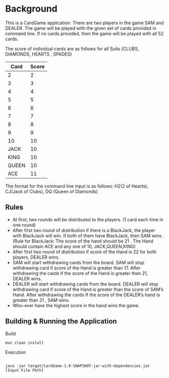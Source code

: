 # Background

This is a CardGame application. There are two players in the game SAM and DEALER. The game will be played with the given set of cards provided in command line. If no cards provided, then the game will be played with all 52 cards.

The score of individual cards are as follows for all Suits (CLUBS, DIAMONDS, HEARTS , SPADES)


| Card | Score |
|----------|-------|
| 2        | 2     |
| 3        | 3     |
| 4        | 4     |
| 5        | 5     |
| 6        | 6     |
| 7        | 7     |
| 8        | 8     |
| 9        | 9     |
| 10       | 10    |
| JACK     | 10    |
| KING     | 10    |
| QUEEN    | 10    |
| ACE      | 11    |

The format for the command line input is as follows: H2(2 of Hearts), CJ(Jack of Clubs), DQ (Queen of Diamonds)

## Rules

- At first, two rounds will be distributed to the players. (1 card each time in one round)
- After first two round of distribution if there is a BlackJack, the player with BlackJack will win. If both of them have BlackJack, then SAM wins. (Rule for BlackJack:  The score of the hand should be 21 . The Hand should contain ACE and any one of 10, JACK,QUEEN,KING)
- After first two round of distribution if score of the Hand is 22 for both players, DEALER wins.
- SAM will start withdrawing cards from the board. SAM will stop withdrawing card if score of the Hand is greater than 17. After withdrawing the cards if the score of the Hand is greater than 21, DEALER wins.
- DEALER will start withdrawing cards from the board. DEALER will stop withdrawing card if score of the Hand is greater than the score of SAM’s Hand. After withdrawing the cards If the score of the DEALER’s hand is greater than 21 , SAM wins.
- Who-ever have the highest score in the hand wins the game.


Building & Running the Application  
---------------

Build
 
```
mvn clean install

```

Execution 

 
```
 
java -jar target/CardGame-1.0-SNAPSHOT-jar-with-dependencies.jar [Input File Path]

```


